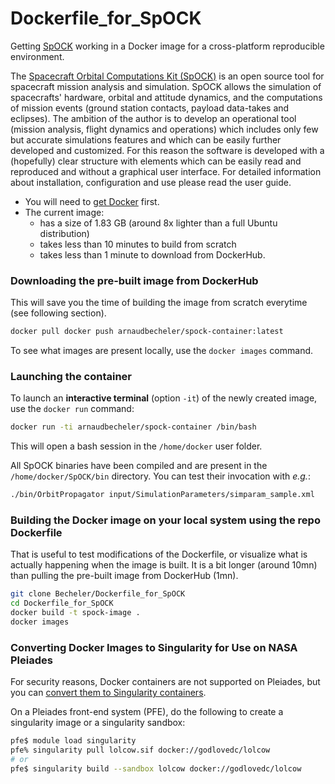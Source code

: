 # Dockerfile_for_SpOCK

Getting [SpOCK](https://github.com/deflorio/SpOCK) working in a Docker image for a cross-platform reproducible environment.

The [Spacecraft Orbital Computations Kit (SpOCK)](https://github.com/deflorio/SpOCK) is an open source tool for spacecraft mission analysis and simulation. SpOCK allows the simulation of spacecrafts' hardware, orbital and attitude dynamics, and the computations of mission events (ground station contacts, payload data-takes and eclipses). The ambition of the author is to develop an operational tool (mission analysis, flight dynamics and operations) which includes only few but accurate simulations features and which can be easily further developed and customized. For this reason the software is developed with a (hopefully) clear structure with elements which can be easily read and reproduced and without a graphical user interface. For detailed information about installation, configuration and use please read the user guide.

* You will need to [get Docker](https://docs.docker.com/get-docker/) first. 
* The current image:
    * has a size of 1.83 GB (around 8x lighter than a full Ubuntu distribution)
    * takes less than 10 minutes to build from scratch
    * takes less than 1 minute to download from DockerHub.

### Downloading the pre-built image from DockerHub

This will save you the time of building the image from scratch everytime (see following section).

```bash
docker pull docker push arnaudbecheler/spock-container:latest
```
To see what images are present locally, use the `docker images` command.

### Launching the container

To launch an **interactive terminal** (option `-it`) of the newly created image, use the `docker run` command:
```bash
docker run -ti arnaudbecheler/spock-container /bin/bash
```
This will open a bash session in the `/home/docker` user folder. 

All SpOCK binaries have been compiled and are present in the `/home/docker/SpOCK/bin` directory. You can test their invocation with *e.g.*:
```bash
./bin/OrbitPropagator input/SimulationParameters/simparam_sample.xml
```

### Building the Docker image on your local system using the repo Dockerfile

That is useful to test modifications of the Dockerfile, or visualize what is actually happening when the image is built.
It is a bit longer (around 10mn) than pulling the pre-built image from DockerHub (1mn).

```bash
git clone Becheler/Dockerfile_for_SpOCK
cd Dockerfile_for_SpOCK
docker build -t spock-image .
docker images
```

### Converting Docker Images to Singularity for Use on NASA Pleiades

For security reasons, Docker containers are not supported on Pleiades, but you can [convert them 
to Singularity containers](https://www.nas.nasa.gov/hecc/support/kb/converting-docker-images-to-singularity-for-use-on-pleiades_643.html).

On a Pleiades front-end system (PFE), do the following to create a singularity image or a singularity sandbox:

```bash
pfe$ module load singularity
pfe% singularity pull lolcow.sif docker://godlovedc/lolcow
# or
pfe$ singularity build --sandbox lolcow docker://godlovedc/lolcow
```
